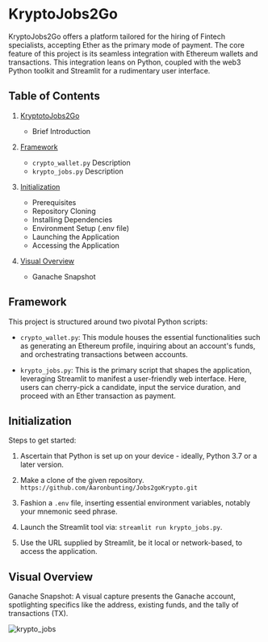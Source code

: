 # KryptoJobs2Go
KryptoJobs2Go offers a platform tailored for the hiring of Fintech specialists, accepting Ether as the primary mode of payment. The core feature of this project is its seamless integration with Ethereum wallets and transactions. This integration leans on Python, coupled with the web3 Python toolkit and Streamlit for a rudimentary user interface.

## Table of Contents

1. [KryptotoJobs2Go](KryptoJobs2Go)
    - Brief Introduction

2. [Framework](Framework)
    - `crypto_wallet.py` Description
    - `krypto_jobs.py` Description

3. [Initialization](Initialization)
    - Prerequisites
    - Repository Cloning
    - Installing Dependencies
    - Environment Setup (.env file)
    - Launching the Application
    - Accessing the Application

4. [Visual Overview](Visual_Overview)
    - Ganache Snapshot


## Framework

This project is structured around two pivotal Python scripts:

* ``` crypto_wallet.py ```: This module houses the essential functionalities such as generating an Ethereum profile, inquiring about an account's funds, and orchestrating transactions between accounts.

* ``` krypto_jobs.py ```: This is the primary script that shapes the application, leveraging Streamlit to manifest a user-friendly web interface. Here, users can cherry-pick a candidate, input the service duration, and proceed with an Ether transaction as payment.

## Initialization

Steps to get started:

1. Ascertain that Python is set up on your device - ideally, Python 3.7 or a later version.

2. Make a clone of the given repository. ``` https://github.com/Aaronbunting/Jobs2goKrypto.git ```


4. Fashion a ```.env``` file, inserting essential environment variables, notably your mnemonic seed phrase.

5. Launch the Streamlit tool via: ```streamlit run krypto_jobs.py```.

6. Use the URL supplied by Streamlit, be it local or network-based, to access the application.


## Visual Overview

Ganache Snapshot: A visual capture presents the Ganache account, spotlighting specifics like the address, existing funds, and the tally of transactions (TX).

![krypto_jobs](https://github.com/Aaronbunting/Jobs2goKrypto/assets/128101698/2c20d009-7a6d-4618-a37b-155de6adc862)



